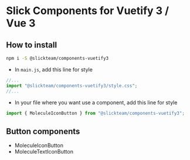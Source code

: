 # Slick Components for Vuetify 3 / Vue 3

## How to install

```bash
npm i -S @slickteam/components-vuetify3
```

- In `main.js`, add this line for style

```js
//...
import "@slickteam/components-vuetify3/style.css";
//...
```

- In your file where you want use a component, add this line for style

```js
import { MoleculeIconButton } from "@slickteam/components-vuetify3";
```

## Button components

- MoleculeIconButton
- MoleculeTextIconButton
